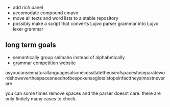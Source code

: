 - add rich panel
- accomodate compound cmavo
- move all texts and word lists to a stable repository
- possibly make a script that converts Lujvo parser grammar into Lujvo lexer grammar

## long term goals
- semantically group selmaho instead of alphabetically
- grammar competition website

asyoucanseenaturallanguagesalsonecessitatetheuseofspacestoseparatewordshoweverthespacesneednotbespokenasglotalstopsinfacttheyalmostneverare

you can some times remove spaces and the parser doesnt care. there are only finitely many cases to check.